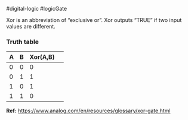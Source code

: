 #digital-logic #logicGate

Xor is an abbreviation of “exclusive or”. Xor outputs “TRUE” if two input values are different.

### Truth table

| A   | B   | Xor(A,B) |     |
| --- | --- | -------- | --- |
| 0   | 0   | 0        |     |
| 0   | 1   | 1        |     |
| 1   | 0   | 1        |     |
| 1   | 1   | 0        |     |

**Ref:** https://www.analog.com/en/resources/glossary/xor-gate.html 